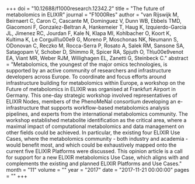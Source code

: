 +++
doi = "10.12688/f1000research.12342.2"
title = "The future of metabolomics in ELIXIR"
journal = "F1000Res"
author = "van Rijswijk M, Beirnaert C, Caron C, Cascante M, Dominguez V, Dunn WB, Ebbels TMD, Giacomoni F, Gonzalez-Beltran A, Hankemeier T, Haug K, Izquierdo-Garcia JL, Jimenez RC, Jourdan F, Kale N, Klapa MI, Kohlbacher O, Koort K, Kultima K, Le Corguill\u00e9 G, Moreno P, Moschonas NK, Neumann S, ODonovan C, Reczko M, Rocca-Serra P, Rosato A, Salek RM, Sansone SA, Satagopam V, Schober D, Shimmo R, Spicer RA, Spjuth O, Th\u00e9venot EA, Viant MR, Weber RJM, Willighagen EL, Zanetti G, Steinbeck C."
abstract = "Metabolomics, the youngest of the major omics technologies, is supported by an active community of researchers and infrastructure developers across Europe. To coordinate and focus efforts around infrastructure building for metabolomics within Europe, a workshop on the Future of metabolomics in ELIXIR was organised at Frankfurt Airport in Germany. This one-day strategic workshop involved representatives of ELIXIR Nodes, members of the PhenoMeNal consortium developing an e-infrastructure that supports workflow-based metabolomics analysis pipelines, and experts from the international metabolomics community. The workshop established metabolite identification as the critical area, where a maximal impact of computational metabolomics and data management on other fields could be achieved. In particular, the existing four ELIXIR Use Cases, where the metabolomics community - both industry and academia - would benefit most, and which could be exhaustively mapped onto the current five ELIXIR Platforms were discussed. This opinion article is a call for support for a new ELIXIR metabolomics Use Case, which aligns with and complements the existing and planned ELIXIR Platforms and Use Cases."
month = "11"
volume = ""
year = "2017"
date = "2017-11-21 00:00:00"
pages = ""
+++


